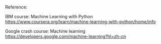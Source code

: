 Reference:

IBM course: Machine Learning with Python
https://www.coursera.org/learn/machine-learning-with-python/home/info

Google crash course: Machine learning
https://developers.google.com/machine-learning?hl=zh-cn
